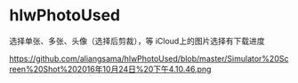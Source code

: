 # hlwPhotoUsed
选择单张、多张、头像（选择后剪裁），等
iCloud上的图片选择有下载进度

https://github.com/aliangsama/hlwPhotoUsed/blob/master/Simulator%20Screen%20Shot%202016年10月24日%20下午4.10.46.png
